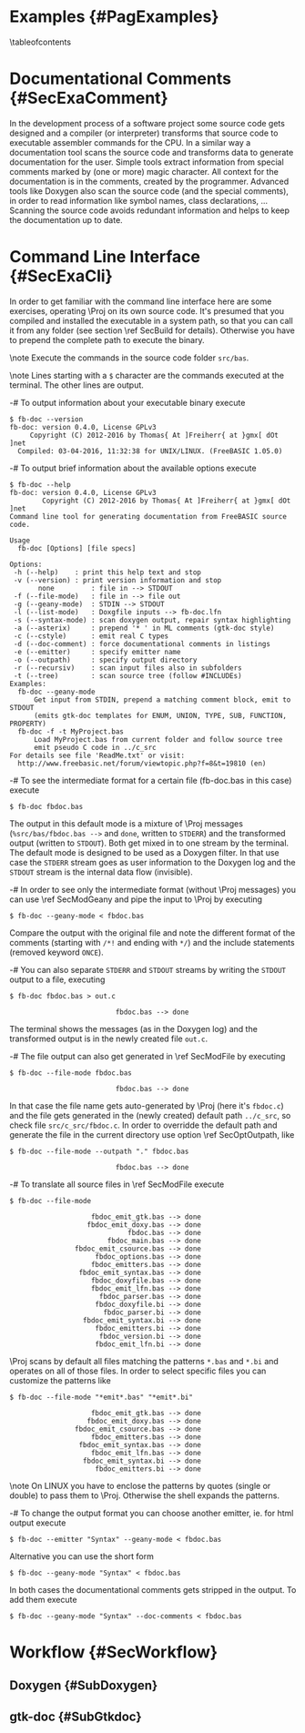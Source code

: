 Examples  {#PagExamples}
========
\tableofcontents


# Documentational Comments  {#SecExaComment}

In the development process of a software project some source code gets
designed and a compiler (or interpreter) transforms that source code to
executable assembler commands for the CPU. In a similar way a
documentation tool scans the source code and transforms data to
generate documentation for the user. Simple tools extract information
from special comments marked by (one or more) magic character. All
context for the documentation is in the comments, created by the
programmer. Advanced tools like Doxygen also scan the source code (and
the special comments), in order to read information like symbol names,
class declarations, ... Scanning the source code avoids redundant
information and helps to keep the documentation up to date.


# Command Line Interface  {#SecExaCli}

In order to get familiar with the command line interface here are some
exercises, operating \Proj on its own source code. It's presumed that
you compiled and installed the executable in a system path, so that you
can call it from any folder (see section \ref SecBuild for details).
Otherwise you have to prepend the complete path to execute the binary.

\note Execute the commands in the source code folder `src/bas`.

\note Lines starting with a `$` character are the commands executed at
      the terminal. The other lines are output.

-# To output information about your executable binary execute
   ~~~{.txt}
   $ fb-doc --version
   fb-doc: version 0.4.0, License GPLv3
        Copyright (C) 2012-2016 by Thomas{ At ]Freiherr{ at }gmx[ dOt ]net
     Compiled: 03-04-2016, 11:32:38 for UNIX/LINUX. (FreeBASIC 1.05.0)
   ~~~

-# To output brief information about the available options execute
   ~~~{.txt}
   $ fb-doc --help
   fb-doc: version 0.4.0, License GPLv3
           Copyright (C) 2012-2016 by Thomas{ At ]Freiherr{ at }gmx[ dOt ]net
   Command line tool for generating documentation from FreeBASIC source code.

   Usage
     fb-doc [Options] [file specs]

   Options:
    -h (--help)    : print this help text and stop
    -v (--version) : print version information and stop
          none         : file in --> STDOUT
    -f (--file-mode)   : file in --> file out
    -g (--geany-mode)  : STDIN --> STDOUT
    -l (--list-mode)   : Doxgfile inputs --> fb-doc.lfn
    -s (--syntax-mode) : scan doxygen output, repair syntax highlighting
    -a (--asterix)     : prepend '* ' in ML comments (gtk-doc style)
    -c (--cstyle)      : emit real C types
    -d (--doc-comment) : force documentational comments in listings
    -e (--emitter)     : specify emitter name
    -o (--outpath)     : specify output directory
    -r (--recursiv)    : scan input files also in subfolders
    -t (--tree)        : scan source tree (follow #INCLUDEs)
   Examples:
     fb-doc --geany-mode
         Get input from STDIN, prepend a matching comment block, emit to STDOUT
         (emits gtk-doc templates for ENUM, UNION, TYPE, SUB, FUNCTION, PROPERTY)
     fb-doc -f -t MyProject.bas
         Load MyProject.bas from current folder and follow source tree
         emit pseudo C code in ../c_src
   For details see file 'ReadMe.txt' or visit:
     http://www.freebasic.net/forum/viewtopic.php?f=8&t=19810 (en)
   ~~~

-# To see the intermediate format for a certain file (fb-doc.bas in this
   case) execute
   ~~~{.txt}
   $ fb-doc fbdoc.bas
   ~~~
   The output in this default mode is a mixture of \Proj messages
   (`%src/bas/fbdoc.bas -->` and `done`, written to `STDERR`) and the
   transformed output (written to `STDOUT`). Both get mixed in to one
   stream by the terminal. The default mode is designed to be used as a
   Doxygen filter. In that use case the `STDERR` stream goes as user
   information to the Doxygen log and the `STDOUT` stream is the
   internal data flow (invisible).

-# In order to see only the intermediate format (without \Proj
   messages) you can use \ref SecModGeany and pipe the input to \Proj
   by executing
   ~~~{.txt}
   $ fb-doc --geany-mode < fbdoc.bas
   ~~~
   Compare the output with the original file and note the different
   format of the comments (starting with `/*!` and ending with `*/`)
   and the include statements (removed keyword `ONCE`).

-# You can also separate `STDERR` and `STDOUT` streams by writing the
   `STDOUT` output to a file, executing
   ~~~{.txt}
   $ fb-doc fbdoc.bas > out.c

                             fbdoc.bas --> done
   ~~~
   The terminal shows the messages (as in the Doxygen log) and the
   transformed output is in the newly created file `out.c`.

-# The file output can also get generated in \ref SecModFile by
   executing
   ~~~{.txt}
   $ fb-doc --file-mode fbdoc.bas

                             fbdoc.bas --> done
   ~~~
   In that case the file name gets auto-generated by \Proj (here it's
   `fbdoc.c`) and the file gets generated in the (newly created)
   default path `../c_src`, so check file `src/c_src/fbdoc.c`. In order
   to overridde the default path and generate the file in the current
   directory use option \ref SecOptOutpath, like
   ~~~{.txt}
   $ fb-doc --file-mode --outpath "." fbdoc.bas

                             fbdoc.bas --> done
   ~~~

-# To translate all source files in \ref SecModFile execute
   ~~~{.txt}
   $ fb-doc --file-mode

                       fbdoc_emit_gtk.bas --> done
                      fbdoc_emit_doxy.bas --> done
                                fbdoc.bas --> done
                           fbdoc_main.bas --> done
                   fbdoc_emit_csource.bas --> done
                        fbdoc_options.bas --> done
                       fbdoc_emitters.bas --> done
                    fbdoc_emit_syntax.bas --> done
                       fbdoc_doxyfile.bas --> done
                       fbdoc_emit_lfn.bas --> done
                         fbdoc_parser.bas --> done
                        fbdoc_doxyfile.bi --> done
                          fbdoc_parser.bi --> done
                     fbdoc_emit_syntax.bi --> done
                        fbdoc_emitters.bi --> done
                         fbdoc_version.bi --> done
                        fbdoc_emit_lfn.bi --> done
   ~~~
   \Proj scans by default all files matching the patterns `*.bas` and
   `*.bi` and operates on all of those files. In order to select
   specific files you can customize the patterns like
   ~~~{.txt}
   $ fb-doc --file-mode "*emit*.bas" "*emit*.bi"

                       fbdoc_emit_gtk.bas --> done
                      fbdoc_emit_doxy.bas --> done
                   fbdoc_emit_csource.bas --> done
                       fbdoc_emitters.bas --> done
                    fbdoc_emit_syntax.bas --> done
                       fbdoc_emit_lfn.bas --> done
                     fbdoc_emit_syntax.bi --> done
                        fbdoc_emitters.bi --> done
   ~~~
   \note On LINUX you have to enclose the patterns by quotes (single or
   double) to pass them to \Proj. Otherwise the shell expands the
   patterns.

-# To change the output format you can choose another emitter, ie. for
   html output execute
   ~~~{.txt}
   $ fb-doc --emitter "Syntax" --geany-mode < fbdoc.bas
   ~~~
   Alternative you can use the short form
   ~~~{.txt}
   $ fb-doc --geany-mode "Syntax" < fbdoc.bas
   ~~~
   In both cases the documentational comments gets stripped in the
   output. To add them execute
   ~~~{.txt}
   $ fb-doc --geany-mode "Syntax" --doc-comments < fbdoc.bas
   ~~~

# Workflow  {#SecWorkflow}

## Doxygen  {#SubDoxygen}

## gtk-doc  {#SubGtkdoc}

